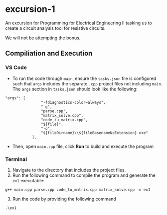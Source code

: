 # excursion-1
An excursion for Programming for Electrical Engineering II tasking us to create a circuit analysis tool for resistive circuits.

We will not be attempting the bonus. 

## Compiliation and Execution 

### VS Code
- To run the code through `main`, ensure the `tasks.json` file is configured such that `args` includes the separate `.cpp` project files not including `main`. The `args` section in `tasks.json` should look like the following: 

```
"args": [
                "-fdiagnostics-color=always",
                "-g",
                "parse.cpp",
                "matrix_solve.cpp",
                "code_tu_matrix.cpp",
                "${file}",
                "-o",
                "${fileDirname}\\${fileBasenameNoExtension}.exe"
            ],
```
- Then, open `main.cpp` file, click **Run** to build and execute the program

### Terminal 
1. Navigate to the directory that includes the project files. 
2. Run the following command to compile the program and generate the `ex1` executable:

```
g++ main.cpp parse.cpp code_tu_matrix.cpp matrix_solve.cpp -o ex1
```

3. Run the code by providing the following command

```
.\ex1

